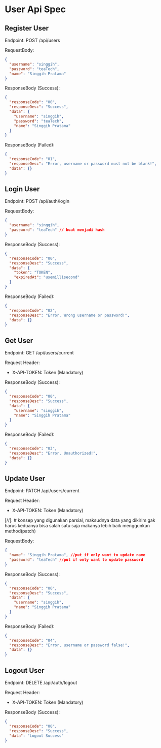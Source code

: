 # User Api Spec

## Register User
Endpoint: POST /api/users

RequestBody:
```json
{
  "username": "singgih",
  "password": "teaTech",
  "name": "Singgih Pratama"
}
```
ResponseBody (Success):
```json
{
  "responseCode": "00",
  "responseDesc": "Success",
  "data": {
    "username": "singgih",
    "password": "teaTech",
    "name": "Singgih Pratama"
  }
}
```
ResponseBody (Failed):
````json
{
  "responseCode": "01",
  "responseDesc": "Error, username or password must not be blank!",
  "data": {}
}
````

## Login User
Endpoint: POST /api/auth/login

RequestBody:
```json
{
  "username": "singgih",
  "password": "teaTech" // buat menjadi hash
}
```
ResponseBody (Success):
```json
{
  "responseCode": "00",
  "responseDesc": "Success",
  "data": {
    "token": "TOKEN",
    "expiredAt": "usemillisecond"
  }
}
```
ResponseBody (Failed):
````json
{
  "responseCode": "02",
  "responseDesc": "Error. Wrong username or password!",
  "data": {}
}
````


## Get User
Endpoint: GET /api/users/current

Request Header:
- X-API-TOKEN: Token (Mandatory)

ResponseBody (Success):
```json
{
  "responseCode": "00",
  "responseDesc": "Success",
  "data": {
    "username": "singgih",
    "name": "Singgih Pratama"
  }
}
```
ResponseBody (Failed):
````json
{
  "responseCode": "03",
  "responseDesc": "Error, Unauthorized!",
  "data": {}
}
````


## Update User
Endpoint: PATCH /api/users/current

Request Header:
- X-API-TOKEN: Token (Mandatory)

[//]: # konsep yang digunakan parsial, maksudnya data yang dikirim gak harus keduanya bisa salah satu saja
makanya lebih baik menggunkan method(patch)

RequestBody:
```json
{
  "name": "Singgih Pratama", //put if only want to update name
  "password": "teaTech" //put if only want to update password
}
```
ResponseBody (Success):
```json
{
  "responseCode": "00",
  "responseDesc": "Success",
  "data": {
    "username": "singgih",
    "name": "Singgih Pratama"
  }
}
```
ResponseBody (Failed):
````json
{
  "responseCode": "04",
  "responseDesc": "Error, username or password false!",
  "data": {}
}
````



## Logout User
Endpoint: DELETE /api/auth/logout

Request Header:
- X-API-TOKEN: Token (Mandatory)

ResponseBody (Success):
```json
{
  "responseCode": "00",
  "responseDesc": "Success",
  "data": "Logout Success"
}